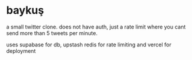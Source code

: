 # baykuş

a small twitter clone. does not have auth, just a rate limit where you cant send more than 5 tweets per minute.

uses supabase for db, upstash redis for rate limiting and vercel for deployment